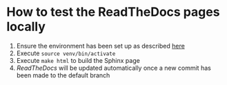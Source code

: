 # How to test the ReadTheDocs pages locally

1. Ensure the environment has been set up as described [here](./setup-locally.md)
2. Execute `source venv/bin/activate`
3. Execute `make html` to build the Sphinx page
4. _ReadTheDocs_ will be updated automatically once a new commit has been made to the default branch
